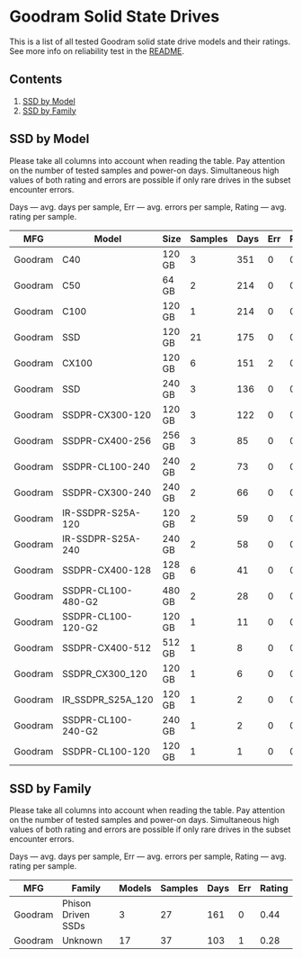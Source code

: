 Goodram Solid State Drives
==========================

This is a list of all tested Goodram solid state drive models and their ratings. See
more info on reliability test in the [README](https://github.com/linuxhw/SMART).

Contents
--------

1. [ SSD by Model  ](#ssd-by-model)
2. [ SSD by Family ](#ssd-by-family)

SSD by Model
------------

Please take all columns into account when reading the table. Pay attention on the
number of tested samples and power-on days. Simultaneous high values of both rating
and errors are possible if only rare drives in the subset encounter errors.

Days   — avg. days per sample,
Err    — avg. errors per sample,
Rating — avg. rating per sample.

| MFG       | Model              | Size   | Samples | Days  | Err   | Rating |
|-----------|--------------------|--------|---------|-------|-------|--------|
| Goodram   | C40                | 120 GB | 3       | 351   | 0     | 0.96   |
| Goodram   | C50                | 64 GB  | 2       | 214   | 0     | 0.59   |
| Goodram   | C100               | 120 GB | 1       | 214   | 0     | 0.59   |
| Goodram   | SSD                | 120 GB | 21      | 175   | 0     | 0.48   |
| Goodram   | CX100              | 120 GB | 6       | 151   | 2     | 0.39   |
| Goodram   | SSD                | 240 GB | 3       | 136   | 0     | 0.37   |
| Goodram   | SSDPR-CX300-120    | 120 GB | 3       | 122   | 0     | 0.34   |
| Goodram   | SSDPR-CX400-256    | 256 GB | 3       | 85    | 0     | 0.23   |
| Goodram   | SSDPR-CL100-240    | 240 GB | 2       | 73    | 0     | 0.20   |
| Goodram   | SSDPR-CX300-240    | 240 GB | 2       | 66    | 0     | 0.18   |
| Goodram   | IR-SSDPR-S25A-120  | 120 GB | 2       | 59    | 0     | 0.16   |
| Goodram   | IR-SSDPR-S25A-240  | 240 GB | 2       | 58    | 0     | 0.16   |
| Goodram   | SSDPR-CX400-128    | 128 GB | 6       | 41    | 0     | 0.11   |
| Goodram   | SSDPR-CL100-480-G2 | 480 GB | 2       | 28    | 0     | 0.08   |
| Goodram   | SSDPR-CL100-120-G2 | 120 GB | 1       | 11    | 0     | 0.03   |
| Goodram   | SSDPR-CX400-512    | 512 GB | 1       | 8     | 0     | 0.02   |
| Goodram   | SSDPR_CX300_120    | 120 GB | 1       | 6     | 0     | 0.02   |
| Goodram   | IR_SSDPR_S25A_120  | 120 GB | 1       | 2     | 0     | 0.01   |
| Goodram   | SSDPR-CL100-240-G2 | 240 GB | 1       | 2     | 0     | 0.01   |
| Goodram   | SSDPR-CL100-120    | 120 GB | 1       | 1     | 0     | 0.00   |

SSD by Family
-------------

Please take all columns into account when reading the table. Pay attention on the
number of tested samples and power-on days. Simultaneous high values of both rating
and errors are possible if only rare drives in the subset encounter errors.

Days   — avg. days per sample,
Err    — avg. errors per sample,
Rating — avg. rating per sample.

| MFG       | Family                 | Models | Samples | Days  | Err   | Rating |
|-----------|------------------------|--------|---------|-------|-------|--------|
| Goodram   | Phison Driven SSDs     | 3      | 27      | 161   | 0     | 0.44   |
| Goodram   | Unknown                | 17     | 37      | 103   | 1     | 0.28   |
